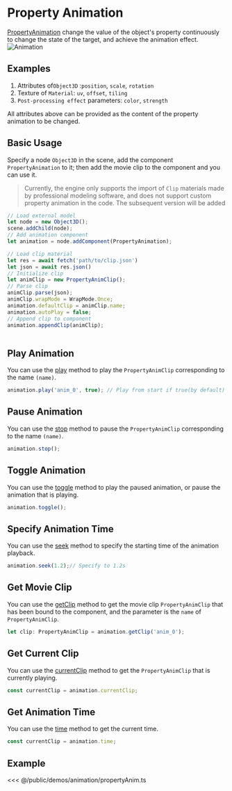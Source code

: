 # Property Animation

[PropertyAnimation](/api/classes/PropertyAnimation) change the value of the object's property continuously to change the state of the target, and achieve the animation effect.
![Animation](/images/animation.svg)

## Examples
1. Attributes of`Object3D` :`position`, `scale`, `rotation`
2. Texture of `Material`: `uv`, `offset`, `tiling`
3. `Post-processing effect` parameters: `color`, `strength`

All attributes above can be provided as the content of the property animation to be changed.

## Basic Usage
Specify a node `Object3D` in the scene, add the component `PropertyAnimation` to it; then add the movie clip to the component and you can use it.

> Currently, the engine only supports the import of `Clip` materials made by professional modeling software, and does not support custom property animation in the code. The subsequent version will be added

```ts
// Load external model
let node = new Object3D();
scene.addChild(node);
// Add animation component
let animation = node.addComponent(PropertyAnimation);

// Load clip material
let res = await fetch('path/to/clip.json')
let json = await res.json()
// Initialize clip
let animClip = new PropertyAnimClip();
// Parse clip
animClip.parse(json);
animClip.wrapMode = WrapMode.Once;
animation.defaultClip = animClip.name;
animation.autoPlay = false;
// Append clip to component
animation.appendClip(animClip);
    
```

## Play Animation

You can use the [play](/api/classes/PropertyAnimation#play) method to play the `PropertyAnimClip` corresponding to the name `(name)`.

```ts
animation.play('anim_0', true); // Play from start if true(by default)
```

## Pause Animation

You can use the [stop](/api/classes/PropertyAnimation#stop) method to pause the `PropertyAnimClip` corresponding to the name `(name)`.

```ts
animation.stop();
```

## Toggle Animation

You can use the [toggle](/api/classes/PropertyAnimation#toggle) method to play the paused animation, or pause the animation that is playing.

```ts
animation.toggle();
```

## Specify Animation Time
You can use the [seek](/api/classes/PropertyAnimation#seek) method to specify the starting time of the animation playback.

```ts
animation.seek(1.2);// Specify to 1.2s
```

## Get Movie Clip

You can use the [getClip](/api/classes/PropertyAnimation#getclip) method to get the movie clip `PropertyAnimClip` that has been bound to the component, and the parameter is the `name` of `PropertyAnimClip`.

```ts
let clip: PropertyAnimClip = animation.getClip('anim_0');
```

## Get Current Clip
You can use the [currentClip](/api/classes/PropertyAnimation#currentclip) method to get the `PropertyAnimClip` that is currently playing.

```ts
const currentClip = animation.currentClip;
```

## Get Animation Time
You can use the [time](/api/classes/PropertyAnimation#time) method to get the current time.

```ts
const currentClip = animation.time;
```

## Example

<Demo :height="500" src="/demos/animation/propertyAnim.ts"></Demo>

<<< @/public/demos/animation/propertyAnim.ts

